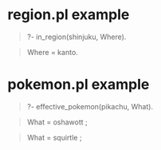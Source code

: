 # region.pl example
 > ?- in_region(shinjuku, Where).

 > Where = kanto.

# pokemon.pl example
 > ?- effective_pokemon(pikachu, What).

 > What = oshawott ;

 > What = squirtle ;
